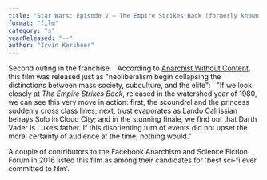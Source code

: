 ```yaml
---
title: "Star Wars: Episode V – The Empire Strikes Back (formerly known as The Empire Strikes Back)"
format: "film"
category: "s"
yearReleased: "--"
author: "Irvin Kershner"
---
```

Second outing in the franchise.
 
According to <a href="https://anarchistwithoutcontent.wordpress.com/2012/11/29/a-rebel-fraction-in-the-galactic-civil-war-or-doing-politics-in-molecular-times/#more-1487"> Anarchist Without Content</a>, this film was released just as "neoliberalism  begin collapsing the distinctions between mass society, subculture, and the  elite":
 
"If we look closely at _The Empire Strikes Back_,  released in the watershed year of 1980, we can see this very move in action:  first, the scoundrel and the princess suddenly cross class lines; next, trust  evaporates as Lando Calrissian betrays Solo in Cloud City; and in the stunning  finale, we find out that Darth Vader is Luke’s father. If this disorienting turn  of events did not upset the moral certainty of audience at the time, nothing  would."

A couple of contributors to the Facebook Anarchism and  Science Fiction Forum in 2016 listed this film as among their candidates for  'best sci-fi ever committed to film'.
